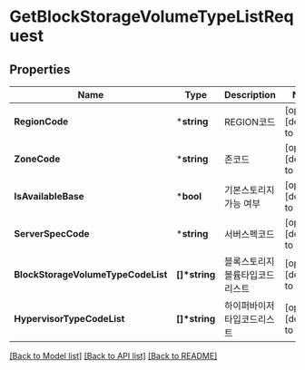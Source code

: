 # GetBlockStorageVolumeTypeListRequest

## Properties
Name | Type | Description | Notes
------------ | ------------- | ------------- | -------------
**RegionCode** | ***string** | REGION코드 | [optional] [default to null]
**ZoneCode** | ***string** | 존코드 | [optional] [default to null]
**IsAvailableBase** | ***bool** | 기본스토리지 가능 여부 | [optional] [default to null]
**ServerSpecCode** | ***string** | 서버스펙코드 | [optional] [default to null]
**BlockStorageVolumeTypeCodeList** | **[]\*string** | 블록스토리지볼륨타입코드리스트 | [optional] [default to null]
**HypervisorTypeCodeList** | **[]\*string** | 하이퍼바이저타입코드리스트 | [optional] [default to null]

[[Back to Model list]](../README.md#documentation-for-models) [[Back to API list]](../README.md#documentation-for-api-endpoints) [[Back to README]](../README.md)


